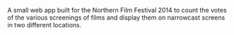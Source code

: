 A small web app built for the Northern Film Festival 2014 to count the votes of the various screenings of films
and display them on narrowcast screens in two different locations.